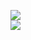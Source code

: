 [![](https://img.shields.io/badge/Made%20With-Github%20Spray-lightgrey.svg?style=for-the-badge&logo=github)](https://github.com/Annihil/github-spray#31666)  
[![](https://i.imgur.com/2DrTn0Z.gif)](https://github.com/Annihil/github-spray)